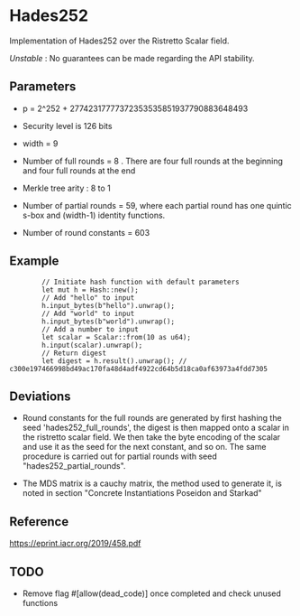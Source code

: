 # Hades252

Implementation of Hades252 over the Ristretto Scalar field.

*Unstable* : No guarantees can be made regarding the API stability.

## Parameters

- p = 2^252 + 27742317777372353535851937790883648493

- Security level is 126 bits

- width = 9

- Number of full rounds = 8 . There are four full rounds at the beginning and four full rounds at the end

- Merkle tree arity : 8 to 1

- Number of partial rounds = 59, where each partial round has one quintic s-box and (width-1) identity functions.

- Number of round constants = 603

## Example
```
        // Initiate hash function with default parameters
        let mut h = Hash::new();
        // Add "hello" to input
        h.input_bytes(b"hello").unwrap();
        // Add "world" to input
        h.input_bytes(b"world").unwrap();
        // Add a number to input
        let scalar = Scalar::from(10 as u64);
        h.input(scalar).unwrap();
        // Return digest
        let digest = h.result().unwrap(); // c300e197466998bd49ac170fa48d4adf4922cd64b5d18ca0af63973a4fdd7305
```
## Deviations

- Round constants for the full rounds are generated by first hashing the seed 'hades252_full_rounds', the digest is then mapped onto a scalar in the ristretto scalar field. We then take the byte encoding of the scalar and use it as the seed for the next constant, and so on. The same procedure is carried out for partial rounds with seed "hades252_partial_rounds".

- The MDS matrix is a cauchy matrix, the method used to generate it, is noted in section "Concrete Instantiations Poseidon and Starkad"

## Reference

https://eprint.iacr.org/2019/458.pdf

## TODO

- Remove flag #[allow(dead_code)] once completed and check unused functions